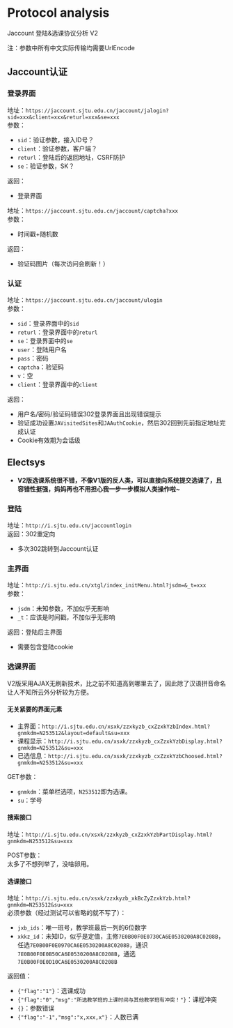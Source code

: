 # Protocol analysis
Jaccount 登陆&选课协议分析 V2

注：参数中所有中文实际传输均需要UrlEncode

## Jaccount认证
### 登录界面
地址：`https://jaccount.sjtu.edu.cn/jaccount/jalogin?sid=xxx&client=xxx&returl=xxx&se=xxx`\
参数：
- `sid`：验证参数，接入ID号？
- `client`：验证参数，客户端？
- `returl`：登陆后的返回地址，CSRF防护
- `se`：验证参数，SK？

返回：
- 登录界面

地址：`https://jaccount.sjtu.edu.cn/jaccount/captcha?xxx`\
参数：
- 时间戳+随机数

返回：
- 验证码图片（每次访问会刷新！）

### 认证
地址：`https://jaccount.sjtu.edu.cn/jaccount/ulogin`\
参数：
- `sid`：登录界面中的`sid`
- `returl`：登录界面中的`returl`
- `se`：登录界面中的`se`
- `user`：登陆用户名
- `pass`：密码
- `captcha`：验证码
- `v`：空
- `client`：登录界面中的`client`

返回：
- 用户名/密码/验证码错误302登录界面且出现错误提示
- 验证成功设置`JAVisitedSites`和`JAAuthCookie`，然后302回到先前指定地址完成认证
- Cookie有效期为会话级

## Electsys
- **V2版选课系统很不错，不像V1版的反人类，可以直接向系统提交选课了，且容错性挺强，妈妈再也不用担心我一步一步模拟人类操作啦~**

### 登陆
地址：`http://i.sjtu.edu.cn/jaccountlogin`\
返回：302重定向
- 多次302跳转到Jaccount认证

### 主界面
地址：`http://i.sjtu.edu.cn/xtgl/index_initMenu.html?jsdm=&_t=xxx`\
参数：
- `jsdm`：未知参数，不加似乎无影响
- `_t`：应该是时间戳，不加似乎无影响

返回：登陆后主界面
- 需要包含登陆cookie

### 选课界面
V2版采用AJAX无刷新技术，比之前不知道高到哪里去了，因此除了汉语拼音命名让人不知所云外分析较为方便。

#### 无关紧要的界面元素
- 主界面：`http://i.sjtu.edu.cn/xsxk/zzxkyzb_cxZzxkYzbIndex.html?gnmkdm=N253512&layout=default&su=xxx`
- 课程显示：`http://i.sjtu.edu.cn/xsxk/zzxkyzb_cxZzxkYzbDisplay.html?gnmkdm=N253512&su=xxx`
- 已选信息：`http://i.sjtu.edu.cn/xsxk/zzxkyzb_cxZzxkYzbChoosed.html?gnmkdm=N253512&su=xxx`

GET参数：
- `gnmkdm`：菜单栏选项，`N253512`即为选课。
- `su`：学号

#### 搜索接口
地址：`http://i.sjtu.edu.cn/xsxk/zzxkyzb_cxZzxkYzbPartDisplay.html?gnmkdm=N253512&su=xxx`

POST参数：\
太多了不想列举了，没啥卵用。

#### 选课接口
地址：`http://i.sjtu.edu.cn/xsxk/zzxkyzb_xkBcZyZzxkYzb.html?gnmkdm=N253512&su=xxx`\
必须参数（经过测试可以省略的就不写了）：
- `jxb_ids`：唯一班号，教学班最后一列的6位数字
- `xkkz_id`：未知ID，似乎是定值，主修`7E0B00F0E0730CA6E0530200A8C0208B`，任选`7E0B00F0E0970CA6E0530200A8C0208B`，通识`7E0B00F0E0B50CA6E0530200A8C0208B`，通选`7E0B00F0E0D10CA6E0530200A8C0208B`

返回值：
- `{"flag":"1"}`：选课成功
- `{"flag":"0","msg":"所选教学班的上课时间与其他教学班有冲突！"}`：课程冲突
- `{}`：参数错误
- `{"flag":"-1","msg":"x,xxx,x"}`：人数已满